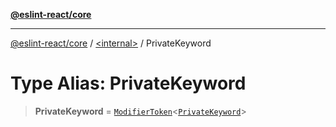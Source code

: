 [**@eslint-react/core**](../../README.md)

***

[@eslint-react/core](../../README.md) / [\<internal\>](../README.md) / PrivateKeyword

# Type Alias: PrivateKeyword

> **PrivateKeyword** = [`ModifierToken`](../interfaces/ModifierToken.md)\<[`PrivateKeyword`](../enumerations/SyntaxKind.md#privatekeyword)\>

